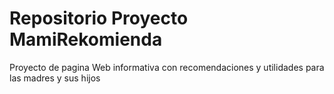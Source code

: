 # Repositorio Proyecto MamiRekomienda

Proyecto de pagina Web informativa con recomendaciones y utilidades para las madres y sus hijos